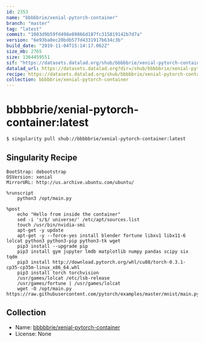 ```yaml
---
id: 2353
name: "bbbbbrie/xenial-pytorch-container"
branch: "master"
tag: "latest"
commit: "1003d9b59fd498e89866d187fc315819142b7d7a"
version: "6e93ba0ec20bdb577d4331917b634c3b"
build_date: "2019-11-04T15:14:17.062Z"
size_mb: 2765
size: 1364459551
sif: "https://datasets.datalad.org/shub/bbbbbrie/xenial-pytorch-container/latest/2019-11-04-1003d9b5-6e93ba0e/6e93ba0ec20bdb577d4331917b634c3b.simg"
datalad_url: https://datasets.datalad.org?dir=/shub/bbbbbrie/xenial-pytorch-container/latest/2019-11-04-1003d9b5-6e93ba0e/
recipe: https://datasets.datalad.org/shub/bbbbbrie/xenial-pytorch-container/latest/2019-11-04-1003d9b5-6e93ba0e/Singularity
collection: bbbbbrie/xenial-pytorch-container
---
```


# bbbbbrie/xenial-pytorch-container:latest

```bash
$ singularity pull shub://bbbbbrie/xenial-pytorch-container:latest
```

## Singularity Recipe

```singularity
BootStrap: debootstrap
OSVersion: xenial
MirrorURL: http://us.archive.ubuntu.com/ubuntu/

%runscript
    python3 /opt/main.py

%post
    echo "Hello from inside the container"
    sed -i 's/$/ universe/' /etc/apt/sources.list
    touch /usr/bin/nvidia-smi
    apt-get -y update
    apt-get -y --force-yes install blender fortune libxv1 libx11-6 lolcat python3 python3-pip python3-tk wget
    pip3 install --upgrade pip
    pip3 install gym jupyter lmdb matplotlib numpy pandas scipy six tqdm
    pip3 install http://download.pytorch.org/whl/cu80/torch-0.3.1-cp35-cp35m-linux_x86_64.whl 
    pip3 install torch torchvision    
    /usr/games/lolcat /etc/lsb-release
    /usr/games/fortune | /usr/games/lolcat
    wget -O /opt/main.py https://raw.githubusercontent.com/pytorch/examples/master/mnist/main.py
```

## Collection

 - Name: [bbbbbrie/xenial-pytorch-container](https://github.com/bbbbbrie/xenial-pytorch-container)
 - License: None

